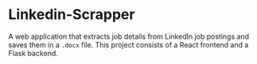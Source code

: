 # Linkedin-Scrapper
 A web application that extracts job details from LinkedIn job postings and saves them in a `.docx` file. This project consists of a React frontend and a Flask backend.
